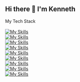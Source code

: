 ## Hi there 👋 I'm Kenneth
<!--
**204MashedPotatoes/204MashedPotatoes** is a ✨ _special_ ✨ repository because its `README.md` (this file) appears on your GitHub profile.

Here are some ideas to get you started:

- 🔭 I’m currently working on ...
- 🌱 I’m currently learning ...
- 👯 I’m looking to collaborate on ...
- 🤔 I’m looking for help with ...
- 💬 Ask me about ...
- 📫 How to reach me: ...
- 😄 Pronouns: ...
- ⚡ Fun fact: ...
-->
My Tech Stack
<br>
<br>
[![My Skills](https://skillicons.dev/icons?i=react,nextjs,laravel)](https://skillicons.dev)
<br>
[![My Skills](https://skillicons.dev/icons?i=js,ts,jquery,html,pug,css,php)](https://skillicons.dev)
<br>
[![My Skills](https://skillicons.dev/icons?i=bootstrap,tailwind,vite)](https://skillicons.dev)
<br>
[![My Skills](https://skillicons.dev/icons?i=bash,arduino,cpp,py)](https://skillicons.dev)
<br>
[![My Skills](https://skillicons.dev/icons?i=dart,flutter,materialui)](https://skillicons.dev)
<br>
[![My Skills](https://skillicons.dev/icons?i=nodejs,fastapi)](https://skillicons.dev)
<br>
[![My Skills](https://skillicons.dev/icons?i=gcp)](https://skillicons.dev)
<br>
[![My Skills](https://skillicons.dev/icons?i=mongodb,mysql,sqlite)](https://skillicons.dev)
<br>
[![My Skills](https://skillicons.dev/icons?i=kali,linux,ubuntu)](https://skillicons.dev)

